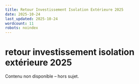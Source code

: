 ```yaml
---
title: Retour Investissement Isolation Extérieure 2025
date: 2025-10-24
last_updated: 2025-10-24
wordcount: 11
robots: noindex
---
```


# retour investissement isolation extérieure 2025

Contenu non disponible – hors sujet.